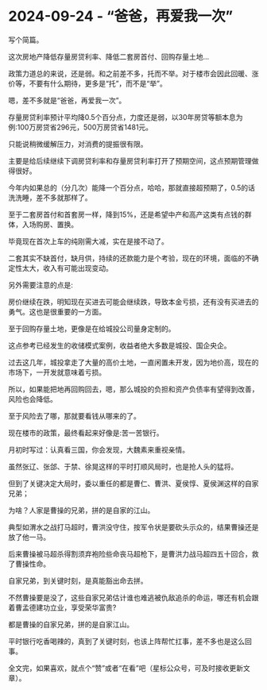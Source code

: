 # 2024-09-24 - “爸爸，再爱我一次”

写个简篇。

这次房地产降低存量房贷利率、降低二套房首付、回购存量土地…

政策力道总的来说，还是弱。和之前差不多，托而不举。对于楼市会因此回暖、涨价等，不要有什么期待，更多是“托”，而不是“举”。

嗯，差不多就是“爸爸，再爱我一次”。

存量房贷利率预计平均降0.5个百分点，力度还是弱，以30年房贷等额本息为例:100万房贷省296元，500万房贷省1481元。

只能说稍微缓解压力，对消费的提振很有限。

主要是给后续继续下调房贷利率和存量房贷利率打开了预期空间，这点预期管理做得很好。

今年内如果总的（分几次）能降一个百分点，哈哈，那就直接超预期了，0.5的话洗洗睡，差不多就那样了。

至于二套房首付和首套房一样，降到15%，还是希望中产和高产这类有点钱的群体，入场购房、置换。

毕竟现在首次上车的纯刚需大减，实在是接不动了。

二套其实不缺首付，缺月供，持续的还款能力是个考验，现在的环境，面临的不确定性太大，收入有可能出现变动。

另外需要注意的点是:

房价继续在跌，明知现在买进去可能会继续跌，导致本金亏损，还有没有买进去的勇气。这也是很重要的一方面。

至于回购存量土地，更像是在给城投公司量身定制的。

这点参考已经发生的收储模式案例，收益者绝大多数是城投、国企央企。

过去这几年，城投拿走了大量的高价土地，一直闲置未开发，因为地价高，现在的市场下，一开发就意味着亏损。

所以，如果能把地再回购回去，嗯，那么城投的负担和资产负债率有望得到改善，风险也会降低。

至于风险去了哪，那就要看钱从哪来的了。

现在楼市的政策，最终看起来好像是:苦一苦银行。

月初时写过：认真看三国，你会发现，大魏素来重视亲情。

虽然张辽、张郃、于禁、徐晃这样的平时打顺风局时，也是抢人头的猛将。

但到了关键决定大局时，委以重任的都是曹仁、曹洪、夏侯惇、夏侯渊这样的自家兄弟；

为啥？人家是曹操的兄弟，拼的是自家的江山。

典型如渭水之战打马超时，曹洪没守住，按军令状是要砍头示众的，结果曹操还是放了他一马。

后来曹操被马超杀得割须弃袍险些命丧马超枪下，是曹洪力战马超四五十回合，救了曹操性命。

自家兄弟，到关键时刻，是真能豁出命去拼。

不然曹操要是没了，这些自家兄弟估计谁也难逃被仇敌追杀的命运，哪还有机会跟着曹孟德建功立业，享受荣华富贵?

都是曹操的自家兄弟，拼的是自家江山。

平时银行吃香喝辣的，真到了关键时刻，也该上阵帮忙扛事，差不多也是这么回事。

全文完，如果喜欢，就点个“赞”或者“在看”吧（星标公众号，可及时接收更新文章）。
